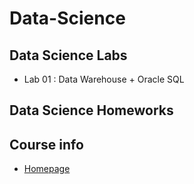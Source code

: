 # Data-Science

## Data Science Labs

- Lab 01 : Data Warehouse + Oracle SQL

## Data Science Homeworks

## Course info
- [Homepage](http://dbdmg.polito.it/wordpress/teaching/data-science-e-tecnologie-2019/)

